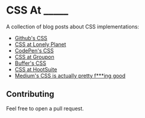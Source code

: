 # CSS At _____

A collection of blog posts about CSS implementations:

* [Github's CSS](http://markdotto.com/2014/07/23/githubs-css/)
* [CSS at Lonely Planet](http://ianfeather.co.uk/css-at-lonely-planet/)
* [CodePen's CSS](http://codepen.io/chriscoyier/blog/codepens-css)
* [CSS at Groupon](http://mikeaparicio.com/2014/08/10/css-at-groupon/)
* [Buffer's CSS](http://blog.brianlovin.com/buffers-css/)
* [CSS at HootSuite](http://code.hootsuite.com/css-at-hootsuite/)
* [Medium's CSS is actually pretty f***ing good](https://medium.com/@fat/mediums-css-is-actually-pretty-fucking-good-b8e2a6c78b06)

## Contributing

Feel free to open a pull request.
